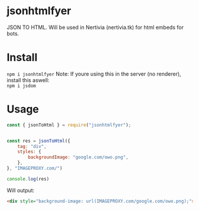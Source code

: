 # jsonhtmlfyer
JSON TO HTML. Will be used in Nertivia (nertivia.tk) for html embeds for bots.

# Install
```npm i jsonhtmlfyer```
Note: If youre using this in the server (no renderer), install this aswell: <br>
```npm i jsdom```

# Usage
```js
const { jsonToHtml } = require("jsonhtmlfyer");


const res = jsonToHtml({
    tag: "div",
    styles: {
        backgroundImage: "google.com/owo.png",
    },
}, "IMAGEPROXY.com/")

console.log(res)
```
Will output:
```html
<div style="background-image: url(IMAGEPROXY.com/google.com/owo.png);"></div>
```